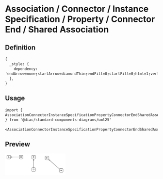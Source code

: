 # Association / Connector / Instance Specification / Property / Connector End / Shared Association

## Definition

```
{
  _style: { 
    dependency: 'endArrow=none;startArrow=diamondThin;endFill=0;startFill=0;html=1;verticalAlign=bottom;labelBackgroundColor=none;strokeWidth=1;startSize=8;endSize=8;',
  },
}
```

## Usage

```
import { AssociationConnectorInstanceSpecificationPropertyConnectorEndSharedAssociation } from '@diac/standard-components-diagrams/uml25'

<AssociationConnectorInstanceSpecificationPropertyConnectorEndSharedAssociation/>
```

## Preview

<img src="./association-connector-instance-specification-property-connector-end-shared-association.png" width="200"/>
